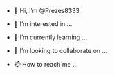 - 👋 Hi, I’m @Prezes8333
- 👀 I’m interested in ...

-  🌱 I’m currently learning ...
- 💞️ I’m looking to collaborate on ...
- 📫 How to reach me ...

<!---
Prezes8333/Prezes8333 is a ✨ special ✨ repository because its `README.md` (this file) appears on your GitHub profile.
You can click the Preview link to take a look at your changes.
--->
